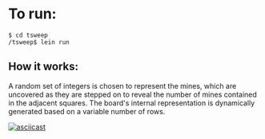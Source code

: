 # To run:

```
$ cd tsweep
/tsweep$ lein run
```

## How it works:

A random set of integers is chosen to represent the mines, which are uncovered as they are stepped on to reveal the number of mines contained in the adjacent squares. The board's internal representation is dynamically generated based on a variable number of rows.

[![asciicast](https://asciinema.org/a/177672.png)](https://asciinema.org/a/177672)
